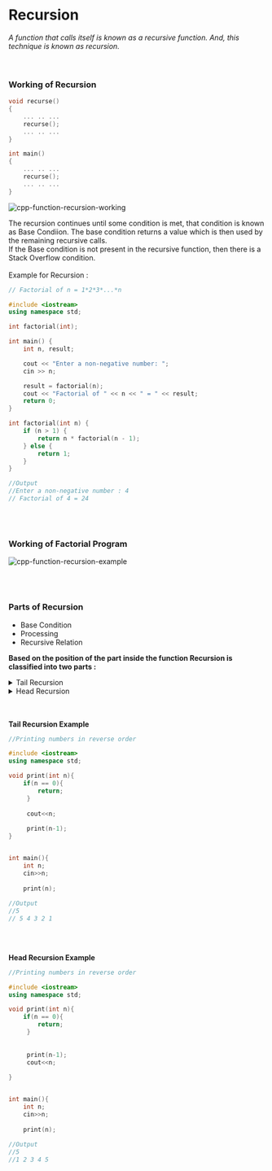 # Recursion

*A function that calls itself is known as a recursive function. And, this technique is known as recursion.*
<br>
<br>
<br>
### Working of Recursion
```C++
void recurse()
{
    ... .. ...
    recurse();
    ... .. ...
}

int main()
{
    ... .. ...
    recurse();
    ... .. ...
}
```

![cpp-function-recursion-working](https://user-images.githubusercontent.com/83531337/162492546-01704bdb-fd41-479b-b0e9-e927229c78af.jpg)

The recursion continues until some condition is met, that condition is known as Base Condiion. The base condition returns a value which is then used by the remaining recursive calls.<br>
If the Base condition is not present in the recursive function, then there is a Stack Overflow condition.
<br>
<br>
Example for Recursion : <br>
```C++
// Factorial of n = 1*2*3*...*n

#include <iostream>
using namespace std;

int factorial(int);

int main() {
    int n, result;

    cout << "Enter a non-negative number: ";
    cin >> n;

    result = factorial(n);
    cout << "Factorial of " << n << " = " << result;
    return 0;
}

int factorial(int n) {
    if (n > 1) {
        return n * factorial(n - 1);
    } else {
        return 1;
    }
}

//Output
//Enter a non-negative number : 4
// Factorial of 4 = 24
```

<br>
<br>

### Working of Factorial Program
![cpp-function-recursion-example](https://user-images.githubusercontent.com/83531337/162493361-b9ba4c49-0ecd-4d3f-bd2a-8f73436b5ab8.jpg)

<br>
<br>

### Parts of Recursion

* Base Condition
* Processing
* Recursive Relation

**Based on the position of the part inside the function Recursion is classified into two parts :** 

<details>
    <summary>Tail Recursion</summary>
    <p>
        In Tail Recursion, the Recursive relation part is placed after processing.<br>
        - Base Condition<br>
        - Processing<br>
        - Recursive Relation<br>
    </p>
</details>
<details>
    <summary>Head Recursion</summary>
    <p>
        In Head Recursion, the Recursive relation part is placed before processing.<br>
        - Base Condition<br>
        - Recursive Relation<br>
        - Processing<br>
    </p>
</details>

<br>
<br>

**Tail Recursion Example**

```C++
//Printing numbers in reverse order

#include <iostream>
using namespace std;

void print(int n){
    if(n == 0){
        return;
     }
     
     cout<<n;
     
     print(n-1);
}


int main(){
    int n;
    cin>>n;
    
    print(n);
    
//Output
//5
// 5 4 3 2 1
    
```

<br>

**Head Recursion Example**

```C++
//Printing numbers in reverse order

#include <iostream>
using namespace std;

void print(int n){
    if(n == 0){
        return;
     }
     
     
     print(n-1);
     cout<<n;
     
}


int main(){
    int n;
    cin>>n;
    
    print(n);
    
//Output
//5
//1 2 3 4 5

```

<br>
<br>











      
